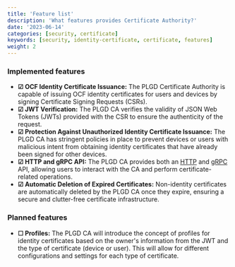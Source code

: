 ```yaml
---
title: 'Feature list'
description: 'What features provides Certificate Authority?'
date: '2023-06-14'
categories: [security, certificate]
keywords: [security, identity-certificate, certificate, features]
weight: 2
---
```


### Implemented features

- **&#x2611; OCF Identity Certificate Issuance:** The PLGD Certificate Authority is capable of issuing OCF identity certificates for users and devices by signing Certificate Signing Requests (CSRs).
- **&#x2611; JWT Verification:** The PLGD CA verifies the validity of JSON Web Tokens (JWTs) provided with the CSR to ensure the authenticity of the request.
- **&#x2611; Protection Against Unauthorized Identity Certificate Issuance:** The PLGD CA has stringent policies in place to prevent devices or users with malicious intent from obtaining identity certificates that have already been signed for other devices.
- **&#x2611; HTTP and gRPC API:** The PLGD CA provides both an [HTTP](/docs/services/certificate-authority/http-api/) and [gRPC](/docs/services/certificate-authority/grpc-api/) API, allowing users to interact with the CA and perform certificate-related operations.
- **&#x2611; Automatic Deletion of Expired Certificates:** Non-identity certificates are automatically deleted by the PLGD CA once they expire, ensuring a secure and clutter-free certificate infrastructure.

### Planned features

- **&#x2610; Profiles:** The PLGD CA will introduce the concept of profiles for identity certificates based on the owner's information from the JWT and the type of certificate (device or user). This will allow for different configurations and settings for each type of certificate.
